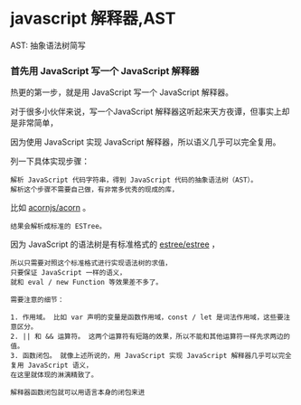 # javascript 解释器,AST

AST: 抽象语法树简写

### 首先用 JavaScript 写一个 JavaScript 解释器

热更的第一步，就是用 JavaScript 写一个 JavaScript 解释器。

对于很多小伙伴来说，写一个JavaScript 解释器这听起来天方夜谭，但事实上却是非常简单，

因为使用 JavaScript 实现 JavaScript 解释器，所以语义几乎可以完全复用。

列一下具体实现步骤：

```
解析 JavaScript 代码字符串，得到 JavaScript 代码的抽象语法树（AST）。
解析这个步骤不需要自己做，有非常多优秀的现成的库，

```
比如 [acornjs/acorn](https://github.com/acornjs/acorn) 。
```
结果会解析成标准的 ESTree。
```
因为 JavaScript 的语法树是有标准格式的 [estree/estree](https://github.com/estree/estree) ，
```
所以只需要对照这个标准格式进行实现语法树的求值，
只要保证 JavaScript 一样的语义，
就和 eval / new Function 等效果差不多了。

需要注意的细节：

1. 作用域。 比如 var 声明的变量是函数作用域，const / let 是词法作用域，这些要注意区分。
2. || 和 && 运算符。 这两个运算符有短路的效果，所以不能和其他运算符一样先求两边的值。
3. 函数闭包。 就像上述所说的，用 JavaScript 实现 JavaScript 解释器几乎可以完全复用 JavaScript 语义，
在这里就体现的淋漓精致了。

解释器函数闭包就可以用语言本身的闭包来进

```

